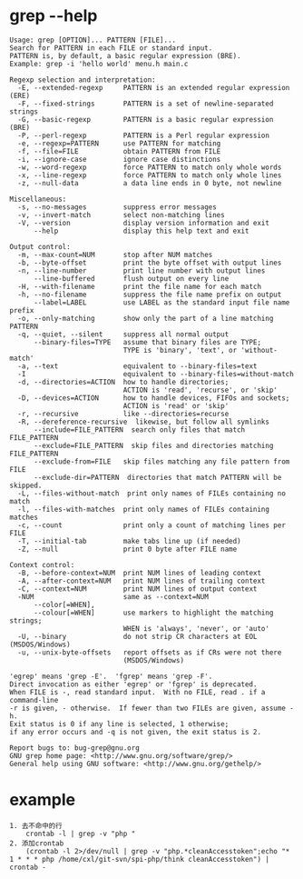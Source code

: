 # grep --help
	Usage: grep [OPTION]... PATTERN [FILE]...
	Search for PATTERN in each FILE or standard input.
	PATTERN is, by default, a basic regular expression (BRE).
	Example: grep -i 'hello world' menu.h main.c
	
	Regexp selection and interpretation:
	  -E, --extended-regexp     PATTERN is an extended regular expression (ERE)
	  -F, --fixed-strings       PATTERN is a set of newline-separated strings
	  -G, --basic-regexp        PATTERN is a basic regular expression (BRE)
	  -P, --perl-regexp         PATTERN is a Perl regular expression
	  -e, --regexp=PATTERN      use PATTERN for matching
	  -f, --file=FILE           obtain PATTERN from FILE
	  -i, --ignore-case         ignore case distinctions
	  -w, --word-regexp         force PATTERN to match only whole words
	  -x, --line-regexp         force PATTERN to match only whole lines
	  -z, --null-data           a data line ends in 0 byte, not newline
	
	Miscellaneous:
	  -s, --no-messages         suppress error messages
	  -v, --invert-match        select non-matching lines
	  -V, --version             display version information and exit
	      --help                display this help text and exit
	
	Output control:
	  -m, --max-count=NUM       stop after NUM matches
	  -b, --byte-offset         print the byte offset with output lines
	  -n, --line-number         print line number with output lines
	      --line-buffered       flush output on every line
	  -H, --with-filename       print the file name for each match
	  -h, --no-filename         suppress the file name prefix on output
	      --label=LABEL         use LABEL as the standard input file name prefix
	  -o, --only-matching       show only the part of a line matching PATTERN
	  -q, --quiet, --silent     suppress all normal output
	      --binary-files=TYPE   assume that binary files are TYPE;
	                            TYPE is 'binary', 'text', or 'without-match'
	  -a, --text                equivalent to --binary-files=text
	  -I                        equivalent to --binary-files=without-match
	  -d, --directories=ACTION  how to handle directories;
	                            ACTION is 'read', 'recurse', or 'skip'
	  -D, --devices=ACTION      how to handle devices, FIFOs and sockets;
	                            ACTION is 'read' or 'skip'
	  -r, --recursive           like --directories=recurse
	  -R, --dereference-recursive  likewise, but follow all symlinks
	      --include=FILE_PATTERN  search only files that match FILE_PATTERN
	      --exclude=FILE_PATTERN  skip files and directories matching FILE_PATTERN
	      --exclude-from=FILE   skip files matching any file pattern from FILE
	      --exclude-dir=PATTERN  directories that match PATTERN will be skipped.
	  -L, --files-without-match  print only names of FILEs containing no match
	  -l, --files-with-matches  print only names of FILEs containing matches
	  -c, --count               print only a count of matching lines per FILE
	  -T, --initial-tab         make tabs line up (if needed)
	  -Z, --null                print 0 byte after FILE name
	
	Context control:
	  -B, --before-context=NUM  print NUM lines of leading context
	  -A, --after-context=NUM   print NUM lines of trailing context
	  -C, --context=NUM         print NUM lines of output context
	  -NUM                      same as --context=NUM
	      --color[=WHEN],
	      --colour[=WHEN]       use markers to highlight the matching strings;
	                            WHEN is 'always', 'never', or 'auto'
	  -U, --binary              do not strip CR characters at EOL (MSDOS/Windows)
	  -u, --unix-byte-offsets   report offsets as if CRs were not there
	                            (MSDOS/Windows)
	
	'egrep' means 'grep -E'.  'fgrep' means 'grep -F'.
	Direct invocation as either 'egrep' or 'fgrep' is deprecated.
	When FILE is -, read standard input.  With no FILE, read . if a command-line
	-r is given, - otherwise.  If fewer than two FILEs are given, assume -h.
	Exit status is 0 if any line is selected, 1 otherwise;
	if any error occurs and -q is not given, the exit status is 2.
	
	Report bugs to: bug-grep@gnu.org
	GNU grep home page: <http://www.gnu.org/software/grep/>
	General help using GNU software: <http://www.gnu.org/gethelp/>
	
# example 
	1. 去不命中的行
		crontab -l | grep -v "php "
	2. 添加crontab
		(crontab -l 2>/dev/null | grep -v "php.*cleanAccesstoken";echo "* 1 * * * php /home/cxl/git-svn/spi-php/think cleanAccesstoken") | crontab -